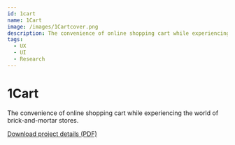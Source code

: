 ```yaml
---
id: 1cart
name: 1Cart
image: /images/1Cartcover.png
description: The convenience of online shopping cart while experiencing the world of brick-and-mortar stores.
tags:
  - UX
  - UI
  - Research
---
```


# 1Cart

The convenience of online shopping cart while experiencing the world of brick-and-mortar stores.

[Download project details (PDF)](/pdf/1cart.pdf)
